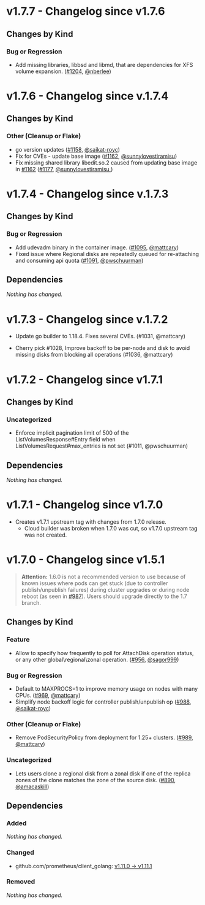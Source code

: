 # v1.7.7 - Changelog since v1.7.6

## Changes by Kind

### Bug or Regression

- Add missing libraries, libbsd and libmd, that are dependencies for XFS volume expansion. ([#1204](https://github.com/kubernetes-sigs/gcp-compute-persistent-disk-csi-driver/pull/1204), [@nberlee](https://github.com/nberlee))

# v1.7.6 - Changelog since v.1.7.4

## Changes by Kind

### Other (Cleanup or Flake)

- go version updates ([#1158](https://github.com/kubernetes-sigs/gcp-compute-persistent-disk-csi-driver/pull/1158), [@saikat-royc](https://github.com/saikat-royc))
- Fix for CVEs - update base image ([#1162](https://github.com/kubernetes-sigs/gcp-compute-persistent-disk-csi-driver/pull/1162), [@sunnylovestiramisu](https://github.com/sunnylovestiramisu))
- Fix missing shared library libedit.so.2 caused from updating base image in [#1162](https://github.com/kubernetes-sigs/gcp-compute-persistent-disk-csi-driver/pull/1162) ([#1177](https://github.com/kubernetes-sigs/gcp-compute-persistent-disk-csi-driver/pull/1177), [@sunnylovestiramisu ](https://github.com/sunnylovestiramisu))

# v1.7.4 - Changelog since v.1.7.3

## Changes by Kind

### Bug or Regression

- Add udevadm binary in the container image. ([#1095](https://github.com/kubernetes-sigs/gcp-compute-persistent-disk-csi-driver/pull/1095), [@mattcary](https://github.com/mattcary))
- Fixed issue where Regional disks are repeatedly queued for re-attaching and consuming api quota ([#1091](https://github.com/kubernetes-sigs/gcp-compute-persistent-disk-csi-driver/pull/1091), [@pwschuurman](https://github.com/pwschuurman))

## Dependencies

_Nothing has changed._

# v1.7.3 - Changelog since v.1.7.2

- Update go builder to 1.18.4. Fixes several CVEs. (#1031, @mattcary)

- Cherry pick #1028, Improve backoff to be per-node and disk to avoid missing disks from blocking all operations (#1036, @mattcary)

# v1.7.2 - Changelog since v1.7.1

## Changes by Kind

### Uncategorized

- Enforce implicit pagination limit of 500 of the ListVolumesResponse#Entry field when ListVolumesRequest#max_entries is not set (#1011, @pwschuurman)

## Dependencies

_Nothing has changed._

# v1.7.1 - Changelog since v1.7.0

- Creates v1.7.1 upstream tag with changes from 1.7.0 release.
  - Cloud builder was broken when 1.7.0 was cut, so v1.7.0 upstream tag was not
  created.

# v1.7.0 - Changelog since v1.5.1

>**Attention:** 1.6.0 is not a recommended version to use because of known issues where pods can get stuck (due to controller publish/unpublish failures) during cluster upgrades or during node reboot (as seen in [#987](https://github.com/kubernetes-sigs/gcp-compute-persistent-disk-csi-driver/pull/987)). Users should upgrade directly to the 1.7 branch.

## Changes by Kind

### Feature

- Allow to specify how frequently to poll for AttachDisk operation status, or any other global\regional\zonal operation. ([#956](https://github.com/kubernetes-sigs/gcp-compute-persistent-disk-csi-driver/pull/956), [@sagor999](https://github.com/sagor999))

### Bug or Regression

- Default to MAXPROCS=1 to improve memory usage on nodes with many CPUs. ([#969](https://github.com/kubernetes-sigs/gcp-compute-persistent-disk-csi-driver/pull/969), [@mattcary](https://github.com/mattcary))
- Simplify node backoff logic for controller publish/unpublish op ([#988](https://github.com/kubernetes-sigs/gcp-compute-persistent-disk-csi-driver/pull/988), [@saikat-royc](https://github.com/saikat-royc))

### Other (Cleanup or Flake)

- Remove PodSecurityPolicy from deployment for 1.25+ clusters. ([#989](https://github.com/kubernetes-sigs/gcp-compute-persistent-disk-csi-driver/pull/989), [@mattcary](https://github.com/mattcary))

### Uncategorized

- Lets users clone a regional disk from a zonal disk if one of the replica zones of the clone matches the zone of the source disk. ([#890](https://github.com/kubernetes-sigs/gcp-compute-persistent-disk-csi-driver/pull/890), [@amacaskill](https://github.com/amacaskill))

## Dependencies

### Added
_Nothing has changed._

### Changed
- github.com/prometheus/client_golang: [v1.11.0 → v1.11.1](https://github.com/prometheus/client_golang/compare/v1.11.0...v1.11.1)

### Removed
_Nothing has changed._
